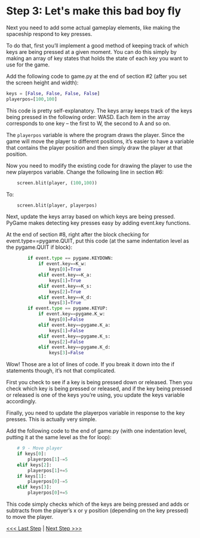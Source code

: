 # Step 3: Let's make this bad boy fly

Next you need to add some actual gameplay elements, like making the spaceship respond to key presses.

To do that, first you’ll implement a good method of keeping track of which keys are being pressed at a given moment. You can do this simply by making an array of key states that holds the state of each key you want to use for the game.

Add the following code to game.py at the end of section #2 (after you set the screen height and width):

```python
keys = [False, False, False, False]
playerpos=[100,100]
```

This code is pretty self-explanatory. The keys array keeps track of the keys being pressed in the following order: WASD. Each item in the array corresponds to one key – the first to W, the second to A and so on.

The `playerpos` variable is where the program draws the player. Since the game will move the player to different positions, it’s easier to have a variable that contains the player position and then simply draw the player at that position.

Now you need to modify the existing code for drawing the player to use the new playerpos variable. Change the following line in section #6:

```python
    screen.blit(player, (100,100))
```

To:

```python
    screen.blit(player, playerpos)
```

Next, update the keys array based on which keys are being pressed. PyGame makes detecting key presses easy by adding event.key functions.

At the end of section #8, right after the block checking for event.type==pygame.QUIT, put this code (at the same indentation level as the pygame.QUIT if block):

```python
        if event.type == pygame.KEYDOWN:
            if event.key==K_w:
                keys[0]=True
            elif event.key==K_a:
                keys[1]=True
            elif event.key==K_s:
                keys[2]=True
            elif event.key==K_d:
                keys[3]=True
        if event.type == pygame.KEYUP:
            if event.key==pygame.K_w:
                keys[0]=False
            elif event.key==pygame.K_a:
                keys[1]=False
            elif event.key==pygame.K_s:
                keys[2]=False
            elif event.key==pygame.K_d:
                keys[3]=False
```

Wow! Those are a lot of lines of code. If you break it down into the if statements though, it’s not that complicated.

First you check to see if a key is being pressed down or released. Then you check which key is being pressed or released, and if the key being pressed or released is one of the keys you’re using, you update the keys variable accordingly.

Finally, you need to update the playerpos variable in response to the key presses. This is actually very simple.

Add the following code to the end of game.py (with one indentation level, putting it at the same level as the for loop):

```python
    # 9 - Move player
    if keys[0]:
        playerpos[1]-=5
    elif keys[2]:
        playerpos[1]+=5
    if keys[1]:
        playerpos[0]-=5
    elif keys[3]:
        playerpos[0]+=5
```

This code simply checks which of the keys are being pressed and adds or subtracts from the player’s x or y position (depending on the key pressed) to move the player.

[<<< Last Step](./step2.md) | [Next Step >>>](./step4.md)
